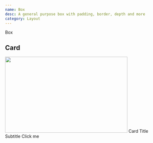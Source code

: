 ```yaml
---
name: Box
desc: A general purpose box with padding, border, depth and more
category: Layout
---
```


<core-knobs  name="core-box">
<core-box padding="lg" depth="md">Box</core-box>
</core-knobs>

## Card

<core-knobs hideTabs  name="core-box">
  <core-box bg="white" inline depth="sm" radius="md" border="ui-light">
    <img width="400" height="250" src="https://placeimg.com/400/250/tech">
    <core-box padding="md">
      <core-text tag="h2">Card Title</core-text>
      <core-text tag="h6">Subtitle</core-text>
      <core-button type="primary">Click me</core-button>
    </core-box>
  </core-box>
</core-knobs>
